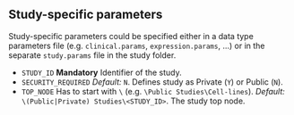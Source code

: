 Study-specific parameters
-------------------------

Study-specific parameters could be specified either in a data type parameters file (e.g. `clinical.params`, `expression.params`, ...) or in the separate `study.params` file in the study folder.

- `STUDY_ID` **Mandatory** Identifier of the study.
- `SECURITY_REQUIRED` _Default:_ `N`. Defines study as Private (`Y`) or Public (`N`).
- `TOP_NODE` Has to start with `\` (e.g. `\Public Studies\Cell-lines`). _Default:_ `\(Public|Private) Studies\<STUDY_ID>`. The study top node.
